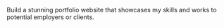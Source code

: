 Build a stunning portfolio website that showcases my skills and works to potential employers or clients. 
